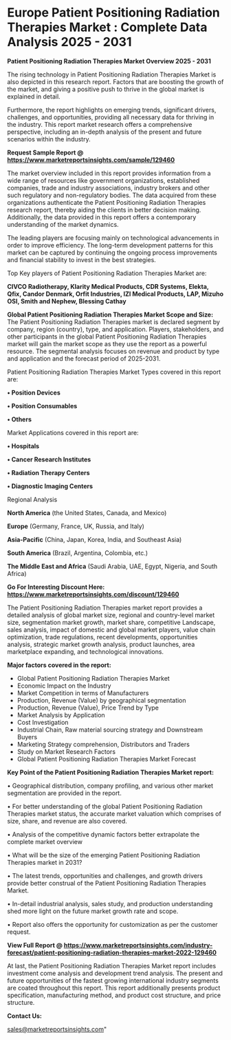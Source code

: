 # Europe Patient Positioning Radiation Therapies Market : Complete Data Analysis 2025 - 2031

<Strong> Patient Positioning Radiation Therapies Market Overview 2025 - 2031</strong>

The rising technology in Patient Positioning Radiation Therapies Market is also depicted in this research report. Factors that are boosting the growth of the market, and giving a positive push to thrive in the global market is explained in detail.

Furthermore, the report highlights on emerging trends, significant drivers, challenges, and opportunities, providing all necessary data for thriving in the industry. This report market research offers a comprehensive perspective, including an in-depth analysis of the present and future scenarios within the industry.

<strong>Request Sample Report @ <a href=https://www.marketreportsinsights.com/sample/129460>https://www.marketreportsinsights.com/sample/129460</a></strong>

The market overview included in this report provides information from a wide range of resources like government organizations, established companies, trade and industry associations, industry brokers and other such regulatory and non-regulatory bodies. The data acquired from these organizations authenticate the Patient Positioning Radiation Therapies research report, thereby aiding the clients in better decision making. Additionally, the data provided in this report offers a contemporary understanding of the market dynamics.

The leading players are focusing mainly on technological advancements in order to improve efficiency. The long-term development patterns for this market can be captured by continuing the ongoing process improvements and financial stability to invest in the best strategies.

Top Key players of Patient Positioning Radiation Therapies Market are:

<strong>CIVCO Radiotherapy, Klarity Medical Products, CDR Systems, Elekta, Qfix, Candor Denmark, Orfit Industries, IZI Medical Products, LAP, Mizuho OSI, Smith and Nephew, Blessing Cathay</strong>

<strong><b>Global Patient Positioning Radiation Therapies Market Scope and Size:</b></strong>
The Patient Positioning Radiation Therapies market is declared segment by company, region (country), type, and application. Players, stakeholders, and other participants in the global Patient Positioning Radiation Therapies market will gain the market scope as they use the report as a powerful resource. The segmental analysis focuses on revenue and product by type and application and the forecast period of 2025-2031.

Patient Positioning Radiation Therapies Market Types covered in this report are:

<strong>• Position Devices

• Position Consumables

• Others</strong>

Market Applications covered in this report are:

<strong>• Hospitals

• Cancer Research Institutes

• Radiation Therapy Centers

• Diagnostic Imaging Centers</strong> 

Regional Analysis

<strong>North America</strong> (the United States, Canada, and Mexico)

<strong>Europe</strong> (Germany, France, UK, Russia, and Italy)

<strong>Asia-Pacific</strong> (China, Japan, Korea, India, and Southeast Asia)

<strong>South America</strong> (Brazil, Argentina, Colombia, etc.)

<strong>The Middle East and Africa</strong> (Saudi Arabia, UAE, Egypt, Nigeria, and South Africa)

<strong>Go For Interesting Discount Here: <a href=https://www.marketreportsinsights.com/discount/129460>https://www.marketreportsinsights.com/discount/129460</a></strong>

The Patient Positioning Radiation Therapies market report provides a detailed analysis of global market size, regional and country-level market size, segmentation market growth, market share, competitive Landscape, sales analysis, impact of domestic and global market players, value chain optimization, trade regulations, recent developments, opportunities analysis, strategic market growth analysis, product launches, area marketplace expanding, and technological innovations.

<strong><b>Major factors covered in the report:</b></strong>
<ul>
  <li>Global Patient Positioning Radiation Therapies Market </li>
  <li>Economic Impact on the Industry</li>
  <li>Market Competition in terms of Manufacturers</li>
  <li>Production, Revenue (Value) by geographical segmentation</li>
  <li>Production, Revenue (Value), Price Trend by Type</li>
  <li>Market Analysis by Application</li>
  <li>Cost Investigation</li>
  <li>Industrial Chain, Raw material sourcing strategy and Downstream Buyers</li>
  <li>Marketing Strategy comprehension, Distributors and Traders</li>
  <li>Study on Market Research Factors</li>
  <li>Global Patient Positioning Radiation Therapies Market Forecast</li>
</ul>

<strong><b>Key Point of the Patient Positioning Radiation Therapies Market report:</b></strong>

• Geographical distribution, company profiling, and various other market segmentation are provided in the report.

• For better understanding of the global Patient Positioning Radiation Therapies market status, the accurate market valuation which comprises of size, share, and revenue are also covered.

• Analysis of the competitive dynamic factors better extrapolate the complete market overview

• What will be the size of the emerging Patient Positioning Radiation Therapies market in 2031?

• The latest trends, opportunities and challenges, and growth drivers provide better construal of the Patient Positioning Radiation Therapies Market.

• In-detail industrial analysis, sales study, and production understanding shed more light on the future market growth rate and scope.

• Report also offers the opportunity for customization as per the customer request.

<strong><b>View Full Report @ <a href=https://www.marketreportsinsights.com/industry-forecast/patient-positioning-radiation-therapies-market-2022-129460>https://www.marketreportsinsights.com/industry-forecast/patient-positioning-radiation-therapies-market-2022-129460</a></b></strong>


At last, the Patient Positioning Radiation Therapies Market report includes investment come analysis and development trend analysis. The present and future opportunities of the fastest growing international industry segments are coated throughout this report. This report additionally presents product specification, manufacturing method, and product cost structure, and price structure.

<strong>Contact Us:</strong>

sales@marketreportsinsights.com"
